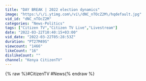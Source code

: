 ```yaml
---
title: "DAY BREAK | 2022 election dynamics"
image: "https:\/\/i.ytimg.com\/vi\/dNC_nTOcZ2M\/hqdefault.jpg"
vid_id: "dNC_nTOcZ2M"
categories: "News-Politics"
tags: ["Citizen TV","Citizen TV Live","Livestream"]
date: "2022-03-22T10:40:15+03:00"
vid_date: "2022-03-22T05:28:53Z"
duration: "PT27M49S"
viewcount: "1466"
likeCount: "16"
dislikeCount: ""
channel: "Kenya CitizenTV"
---
```

{% raw %}#CitizenTV #News{% endraw %}
